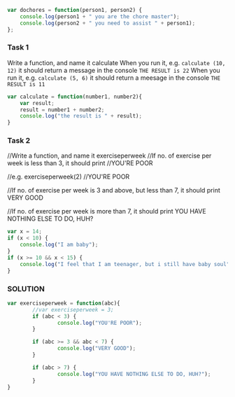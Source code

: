 ```javascript
var dochores = function(person1, person2) {
	console.log(person1 + " you are the chore master");
	console.log(person2 + " you need to assist " + person1);
};
```

### Task 1
Write a function, and name it calculate
When you run it, e.g. `calculate (10, 12)` it should return a message in the console `THE RESULT is 22`
When you run it, e.g. `calculate (5, 6)` it should return a meesage in the console `THE RESULT is 11`
```javascript
var calculate = function(number1, number2){
	var result;
	result = number1 + number2;
    console.log("the result is " + result);
}
```
### Task 2
//Write a function, and name it exerciseperweek
//If no. of exercise per week is less than 3, it should print
//YOU'RE POOR

//e.g. exerciseperweek(2)
//YOU'RE POOR

//If no. of exercise per week is 3 and above, but less than 7, it should print VERY GOOD

//If no. of exercise per week is more than 7, it should print YOU HAVE NOTHING ELSE TO DO, HUH?

```javascript
var x = 14;
if (x < 10) {
	console.log("I am baby");
}
if (x >= 10 && x < 15) {
	console.log("I feel that I am teenager, but i still have baby soul");
}
```
### SOLUTION
```javascript
var exerciseperweek = function(abc){
        //var exerciseperweek = 3;
        if (abc < 3) {
                console.log("YOU'RE POOR");
        }

        if (abc >= 3 && abc < 7) {
                console.log("VERY GOOD");
        }

        if (abc > 7) {
                console.log("YOU HAVE NOTHING ELSE TO DO, HUH?");
        }
}
```
